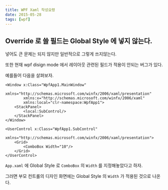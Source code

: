 ```yaml
---
title: WPF Xaml 작성요령
date: 2015-05-28
tags: [wpf]
---
```


## Override 로 쓸 필드는 Global Style 에 넣지 않는다.

넣어도 큰 문제는 되지 않지만 일반적으로 그렇게 쓰지않는다.

또한 현재 wpf disign mode 에서 레이아웃 관련된 필드가 적용이 안되는 버그가 있다. 

예를들어 다음을 살펴보자.

```xaml title="부모.xaml"
<Window x:Class="WpfApp1.MainWindow"
        xmlns="http://schemas.microsoft.com/winfx/2006/xaml/presentation"
        xmlns:x="http://schemas.microsoft.com/winfx/2006/xaml"
        xmlns:local="clr-namespace:WpfApp1">
    <StackPanel>
        <local:SubControl/>
    </StackPanel>
</Window>

```

```xaml title="자식.xaml"
<UserControl x:Class="WpfApp1.SubControl"
             xmlns="http://schemas.microsoft.com/winfx/2006/xaml/presentation">
    <Grid>
        <ComboBox Width="10"/>
    </Grid>
</UserControl>
```

```App.xaml``` 에 Global Style 로 ```ComboBox``` 의 ```Width``` 를 지정해놓았다고 하자.

그러면 부모 컨트롤의 디자인 화면에는 Global Style 의 ```Width``` 가 적용된 것으로 나온다. 